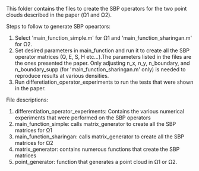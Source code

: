 This folder contains the files to create the SBP operators for the two point clouds described in the paper (Ω1 and Ω2).

Steps to follow to generate SBP opeartors:
1. Select 'main_function_simple.m' for Ω1 and 'main_function_sharingan.m' for Ω2.
2. Set desired parameters in main_function and run it to create all the SBP operator matrices (Q, E, S, H etc...).The parameters listed in the files are the ones presented the paper. Only adjusting n_x, n_y, n_boundary, and n_boundary_supp (for 'main_function_sharingan.m' only) is needed to reproduce results at various densities. 
3. Run differetiation_operator_experiments to run the tests that were shown in the paper.

File descriptions:
1. differentiation_operator_experiments: Contains the various numerical experiments that were performed on the SBP operators
2. main_function_simple: calls matrix_generator to create all the SBP matrices for Ω1
3. main_function_sharingan: calls matrix_generator to create all the SBP matrices for Ω2
4. matrix_generator: contains numerous functions that create the SBP matrices
5. point_generator: function that generates a point cloud in Ω1 or Ω2. 
